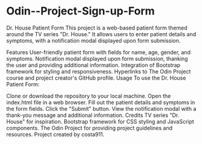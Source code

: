 # Odin--Project-Sign-up-Form
Dr. House Patient Form
This project is a web-based patient form themed around the TV series "Dr. House." It allows users to enter patient details and symptoms, with a notification modal displayed upon form submission.

Features
User-friendly patient form with fields for name, age, gender, and symptoms.
Notification modal displayed upon form submission, thanking the user and providing additional information.
Integration of Bootstrap framework for styling and responsiveness.
Hyperlinks to The Odin Project course and project creator's GitHub profile.
Usage
To use the Dr. House Patient Form:

Clone or download the repository to your local machine.
Open the index.html file in a web browser.
Fill out the patient details and symptoms in the form fields.
Click the "Submit" button.
View the notification modal with a thank-you message and additional information.
Credits
TV series "Dr. House" for inspiration.
Bootstrap framework for CSS styling and JavaScript components.
The Odin Project for providing project guidelines and resources.
Project created by costa911.